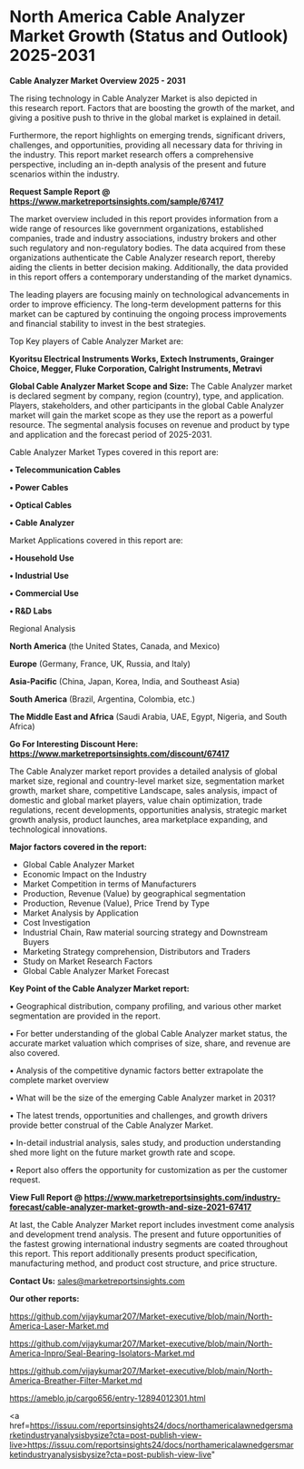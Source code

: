 # North America Cable Analyzer Market Growth (Status and Outlook) 2025-2031

<Strong> Cable Analyzer Market Overview 2025 - 2031</strong>

The rising technology in Cable Analyzer Market is also depicted in this research report. Factors that are boosting the growth of the market, and giving a positive push to thrive in the global market is explained in detail.

Furthermore, the report highlights on emerging trends, significant drivers, challenges, and opportunities, providing all necessary data for thriving in the industry. This report market research offers a comprehensive perspective, including an in-depth analysis of the present and future scenarios within the industry.

<strong>Request Sample Report @ <a href=https://www.marketreportsinsights.com/sample/67417>https://www.marketreportsinsights.com/sample/67417</a></strong>

The market overview included in this report provides information from a wide range of resources like government organizations, established companies, trade and industry associations, industry brokers and other such regulatory and non-regulatory bodies. The data acquired from these organizations authenticate the Cable Analyzer research report, thereby aiding the clients in better decision making. Additionally, the data provided in this report offers a contemporary understanding of the market dynamics.

The leading players are focusing mainly on technological advancements in order to improve efficiency. The long-term development patterns for this market can be captured by continuing the ongoing process improvements and financial stability to invest in the best strategies.

Top Key players of Cable Analyzer Market are:

<strong>Kyoritsu Electrical Instruments Works, Extech Instruments, Grainger Choice, Megger, Fluke Corporation, Calright Instruments, Metravi</strong>

<strong><b>Global Cable Analyzer Market Scope and Size:</b></strong>
The Cable Analyzer market is declared segment by company, region (country), type, and application. Players, stakeholders, and other participants in the global Cable Analyzer market will gain the market scope as they use the report as a powerful resource. The segmental analysis focuses on revenue and product by type and application and the forecast period of 2025-2031.

Cable Analyzer Market Types covered in this report are:

<strong>• Telecommunication Cables

• Power Cables

• Optical Cables

• Cable Analyzer</strong>

Market Applications covered in this report are:

<strong>• Household Use

• Industrial Use

• Commercial Use

• R&D Labs</strong> 

Regional Analysis

<strong>North America</strong> (the United States, Canada, and Mexico)

<strong>Europe</strong> (Germany, France, UK, Russia, and Italy)

<strong>Asia-Pacific</strong> (China, Japan, Korea, India, and Southeast Asia)

<strong>South America</strong> (Brazil, Argentina, Colombia, etc.)

<strong>The Middle East and Africa</strong> (Saudi Arabia, UAE, Egypt, Nigeria, and South Africa)

<strong>Go For Interesting Discount Here: <a href=https://www.marketreportsinsights.com/discount/67417>https://www.marketreportsinsights.com/discount/67417</a></strong>

The Cable Analyzer market report provides a detailed analysis of global market size, regional and country-level market size, segmentation market growth, market share, competitive Landscape, sales analysis, impact of domestic and global market players, value chain optimization, trade regulations, recent developments, opportunities analysis, strategic market growth analysis, product launches, area marketplace expanding, and technological innovations.

<strong><b>Major factors covered in the report:</b></strong>
<ul>
  <li>Global Cable Analyzer Market </li>
  <li>Economic Impact on the Industry</li>
  <li>Market Competition in terms of Manufacturers</li>
  <li>Production, Revenue (Value) by geographical segmentation</li>
  <li>Production, Revenue (Value), Price Trend by Type</li>
  <li>Market Analysis by Application</li>
  <li>Cost Investigation</li>
  <li>Industrial Chain, Raw material sourcing strategy and Downstream Buyers</li>
  <li>Marketing Strategy comprehension, Distributors and Traders</li>
  <li>Study on Market Research Factors</li>
  <li>Global Cable Analyzer Market Forecast</li>
</ul>

<strong><b>Key Point of the Cable Analyzer Market report:</b></strong>

• Geographical distribution, company profiling, and various other market segmentation are provided in the report.

• For better understanding of the global Cable Analyzer market status, the accurate market valuation which comprises of size, share, and revenue are also covered.

• Analysis of the competitive dynamic factors better extrapolate the complete market overview

• What will be the size of the emerging Cable Analyzer market in 2031?

• The latest trends, opportunities and challenges, and growth drivers provide better construal of the Cable Analyzer Market.

• In-detail industrial analysis, sales study, and production understanding shed more light on the future market growth rate and scope.

• Report also offers the opportunity for customization as per the customer request.

<strong><b>View Full Report @ <a href=https://www.marketreportsinsights.com/industry-forecast/cable-analyzer-market-growth-and-size-2021-67417>https://www.marketreportsinsights.com/industry-forecast/cable-analyzer-market-growth-and-size-2021-67417</a></b></strong>


At last, the Cable Analyzer Market report includes investment come analysis and development trend analysis. The present and future opportunities of the fastest growing international industry segments are coated throughout this report. This report additionally presents product specification, manufacturing method, and product cost structure, and price structure.

<strong>Contact Us:</strong>
sales@marketreportsinsights.com

<strong>Our other reports:</strong>

<a href=https://github.com/vijaykumar207/Market-executive/blob/main/North-America-Laser-Market.md>https://github.com/vijaykumar207/Market-executive/blob/main/North-America-Laser-Market.md</a>

<a href=https://github.com/vijaykumar207/Market-executive/blob/main/North-America-Inpro/Seal-Bearing-Isolators-Market.md>https://github.com/vijaykumar207/Market-executive/blob/main/North-America-Inpro/Seal-Bearing-Isolators-Market.md</a>

<a href=https://github.com/vijaykumar207/Market-executive/blob/main/North-America-Breather-Filter-Market.md>https://github.com/vijaykumar207/Market-executive/blob/main/North-America-Breather-Filter-Market.md</a>

<a href=https://ameblo.jp/cargo656/entry-12894012301.html>https://ameblo.jp/cargo656/entry-12894012301.html</a>

<a href=https://issuu.com/reportsinsights24/docs/northamericalawnedgersmarketindustryanalysisbysize?cta=post-publish-view-live>https://issuu.com/reportsinsights24/docs/northamericalawnedgersmarketindustryanalysisbysize?cta=post-publish-view-live</a>"
